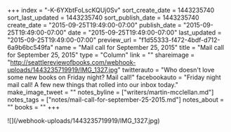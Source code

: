 +++
index = "-K-6YXbtFoLscKQUj0Sv"
sort_create_date = 1443235740
sort_last_updated = 1443235740
sort_publish_date = 1443235740
create_date = "2015-09-25T19:49:00-07:00"
publish_date = "2015-09-25T19:49:00-07:00"
date = "2015-09-25T19:49:00-07:00"
last_updated = "2015-09-25T19:49:00-07:00"
preview_url = "f1d55333-f472-4bdf-d712-6a9b6bc549fa"
name = "Mail call for September 25, 2015"
title = "Mail call for September 25, 2015"
type = "Column"
link = ""
shareimage = "http://seattlereviewofbooks.com/webhook-uploads/1443235719919/IMG_1327.jpg"
twitterauto = "Who doesn't love some new books on Friday night? Mail call!"
facebookauto = "Friday night mail call! A few new things that rolled into our inbox today."
make_image_tweet = ""
notes_byline = ["writers/martin-mcclellan.md"]
notes_tags = ["notes/mail-call-for-september-25-2015.md"]
notes_about = ""
books = ""
+++
<p class="image">![](/webhook-uploads/1443235719919/IMG_1327.jpg)</p>